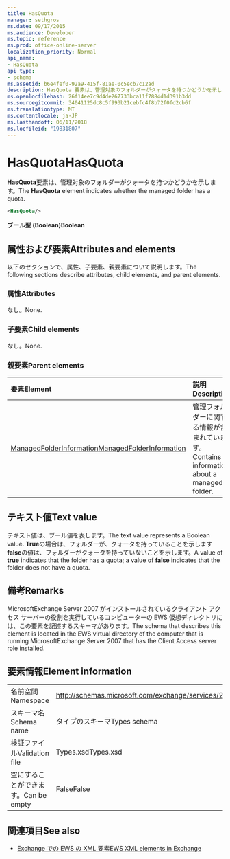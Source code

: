 ```yaml
---
title: HasQuota
manager: sethgros
ms.date: 09/17/2015
ms.audience: Developer
ms.topic: reference
ms.prod: office-online-server
localization_priority: Normal
api_name:
- HasQuota
api_type:
- schema
ms.assetid: b6e4fef0-92a9-415f-81ae-0c5ecb7c12ad
description: HasQuota 要素は、管理対象のフォルダーがクォータを持つかどうかを示します。
ms.openlocfilehash: 26f14ee7c9d4de267733bca11f7884d1d391b3dd
ms.sourcegitcommit: 34041125dc8c5f993b21cebfc4f8b72f0fd2cb6f
ms.translationtype: MT
ms.contentlocale: ja-JP
ms.lasthandoff: 06/11/2018
ms.locfileid: "19831807"
---
```

# <a name="hasquota"></a><span data-ttu-id="07d9d-103">HasQuota</span><span class="sxs-lookup"><span data-stu-id="07d9d-103">HasQuota</span></span>

<span data-ttu-id="07d9d-104">**HasQuota**要素は、管理対象のフォルダーがクォータを持つかどうかを示します。</span><span class="sxs-lookup"><span data-stu-id="07d9d-104">The **HasQuota** element indicates whether the managed folder has a quota.</span></span> 
  
```xml
<HasQuota/>
```

 <span data-ttu-id="07d9d-105">**ブール型 (Boolean)**</span><span class="sxs-lookup"><span data-stu-id="07d9d-105">**Boolean**</span></span>
## <a name="attributes-and-elements"></a><span data-ttu-id="07d9d-106">属性および要素</span><span class="sxs-lookup"><span data-stu-id="07d9d-106">Attributes and elements</span></span>

<span data-ttu-id="07d9d-107">以下のセクションで、属性、子要素、親要素について説明します。</span><span class="sxs-lookup"><span data-stu-id="07d9d-107">The following sections describe attributes, child elements, and parent elements.</span></span>
  
### <a name="attributes"></a><span data-ttu-id="07d9d-108">属性</span><span class="sxs-lookup"><span data-stu-id="07d9d-108">Attributes</span></span>

<span data-ttu-id="07d9d-109">なし。</span><span class="sxs-lookup"><span data-stu-id="07d9d-109">None.</span></span>
  
### <a name="child-elements"></a><span data-ttu-id="07d9d-110">子要素</span><span class="sxs-lookup"><span data-stu-id="07d9d-110">Child elements</span></span>

<span data-ttu-id="07d9d-111">なし。</span><span class="sxs-lookup"><span data-stu-id="07d9d-111">None.</span></span>
  
### <a name="parent-elements"></a><span data-ttu-id="07d9d-112">親要素</span><span class="sxs-lookup"><span data-stu-id="07d9d-112">Parent elements</span></span>

|<span data-ttu-id="07d9d-113">**要素**</span><span class="sxs-lookup"><span data-stu-id="07d9d-113">**Element**</span></span>|<span data-ttu-id="07d9d-114">**説明**</span><span class="sxs-lookup"><span data-stu-id="07d9d-114">**Description**</span></span>|
|:-----|:-----|
|[<span data-ttu-id="07d9d-115">ManagedFolderInformation</span><span class="sxs-lookup"><span data-stu-id="07d9d-115">ManagedFolderInformation</span></span>](managedfolderinformation.md) <br/> |<span data-ttu-id="07d9d-116">管理フォルダーに関する情報が含まれています。</span><span class="sxs-lookup"><span data-stu-id="07d9d-116">Contains information about a managed folder.</span></span>  <br/> |
   
## <a name="text-value"></a><span data-ttu-id="07d9d-117">テキスト値</span><span class="sxs-lookup"><span data-stu-id="07d9d-117">Text value</span></span>

<span data-ttu-id="07d9d-118">テキスト値は、ブール値を表します。</span><span class="sxs-lookup"><span data-stu-id="07d9d-118">The text value represents a Boolean value.</span></span> <span data-ttu-id="07d9d-119">**True**の場合は、フォルダーが、クォータを持っていることを示します**false**の値は、フォルダーがクォータを持っていないことを示します。</span><span class="sxs-lookup"><span data-stu-id="07d9d-119">A value of **true** indicates that the folder has a quota; a value of **false** indicates that the folder does not have a quota.</span></span> 
  
## <a name="remarks"></a><span data-ttu-id="07d9d-120">備考</span><span class="sxs-lookup"><span data-stu-id="07d9d-120">Remarks</span></span>

<span data-ttu-id="07d9d-121">MicrosoftExchange Server 2007 がインストールされているクライアント アクセス サーバーの役割を実行しているコンピューターの EWS 仮想ディレクトリには、この要素を記述するスキーマがあります。</span><span class="sxs-lookup"><span data-stu-id="07d9d-121">The schema that describes this element is located in the EWS virtual directory of the computer that is running MicrosoftExchange Server 2007 that has the Client Access server role installed.</span></span>
  
## <a name="element-information"></a><span data-ttu-id="07d9d-122">要素情報</span><span class="sxs-lookup"><span data-stu-id="07d9d-122">Element information</span></span>

|||
|:-----|:-----|
|<span data-ttu-id="07d9d-123">名前空間</span><span class="sxs-lookup"><span data-stu-id="07d9d-123">Namespace</span></span>  <br/> |http://schemas.microsoft.com/exchange/services/2006/types  <br/> |
|<span data-ttu-id="07d9d-124">スキーマ名</span><span class="sxs-lookup"><span data-stu-id="07d9d-124">Schema name</span></span>  <br/> |<span data-ttu-id="07d9d-125">タイプのスキーマ</span><span class="sxs-lookup"><span data-stu-id="07d9d-125">Types schema</span></span>  <br/> |
|<span data-ttu-id="07d9d-126">検証ファイル</span><span class="sxs-lookup"><span data-stu-id="07d9d-126">Validation file</span></span>  <br/> |<span data-ttu-id="07d9d-127">Types.xsd</span><span class="sxs-lookup"><span data-stu-id="07d9d-127">Types.xsd</span></span>  <br/> |
|<span data-ttu-id="07d9d-128">空にすることができます。</span><span class="sxs-lookup"><span data-stu-id="07d9d-128">Can be empty</span></span>  <br/> |<span data-ttu-id="07d9d-129">False</span><span class="sxs-lookup"><span data-stu-id="07d9d-129">False</span></span>  <br/> |
   
## <a name="see-also"></a><span data-ttu-id="07d9d-130">関連項目</span><span class="sxs-lookup"><span data-stu-id="07d9d-130">See also</span></span>



- [<span data-ttu-id="07d9d-131">Exchange での EWS の XML 要素</span><span class="sxs-lookup"><span data-stu-id="07d9d-131">EWS XML elements in Exchange</span></span>](ews-xml-elements-in-exchange.md)

